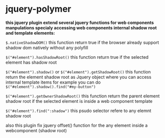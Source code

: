 # jquery-polymer

**this jquery plugin extend several jquery functions for web components manpulations specialy accessing web components internal shadow root and template elements:**

`$.nativeShadowDOM()`
this function return true if the browser already support shadow dom natively without any polyfill


`$("#element").hasShadowRoot()`
this function return true if the selected element has shadow root


`$("#element").shadow()` or `$("#element").getShadowRoot()`
this function return the element shadow root as Jquery object where you can access internal template items for example you can do `$("#element").shadow().find("#my-button")`


`$("#element").getOwnerShadowRoot()` this function return the parent element shadow root if the selected element is inside a web component template  


`$("#element").find(":shadow")` this psudo selector refere to any elemnt shadow root

also this plugin fix jquery offset() function for the any element inside a webcomponent (shadow root) 
